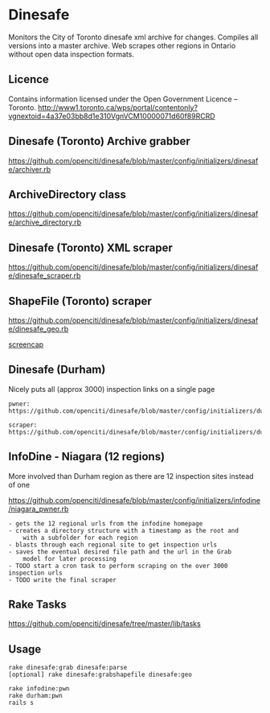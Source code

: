 Dinesafe
===

Monitors the City of Toronto dinesafe xml archive for changes.
Compiles all versions into a master archive.
Web scrapes other regions in Ontario without open data inspection formats.

Licence
---
Contains information licensed under the Open Government Licence – Toronto.
http://www1.toronto.ca/wps/portal/contentonly?vgnextoid=4a37e03bb8d1e310VgnVCM10000071d60f89RCRD

Dinesafe (Toronto) Archive grabber
---
https://github.com/openciti/dinesafe/blob/master/config/initializers/dinesafe/archiver.rb

ArchiveDirectory class
---
https://github.com/openciti/dinesafe/blob/master/config/initializers/dinesafe/archive_directory.rb

Dinesafe (Toronto) XML scraper
---
https://github.com/openciti/dinesafe/blob/master/config/initializers/dinesafe/dinesafe_scraper.rb

ShapeFile (Toronto) scraper
---
https://github.com/openciti/dinesafe/blob/master/config/initializers/dinesafe/dinesafe_geo.rb

[screencap](https://raw.githubusercontent.com/openciti/dinesafe/master/app/assets/images/dev_screenshots/geo.png)


Dinesafe (Durham)
---
Nicely puts all (approx 3000) inspection links on a single page

    pwner:
    https://github.com/openciti/dinesafe/blob/master/config/initializers/durham_dinesafe/durham_pwner.rb

    scraper:
    https://github.com/openciti/dinesafe/blob/master/config/initializers/durham_dinesafe/durham_scraper.rb


InfoDine - Niagara (12 regions)
---

More involved than Durham region as there are 12 inspection sites instead of one

https://github.com/openciti/dinesafe/blob/master/config/initializers/infodine/niagara_pwner.rb

    - gets the 12 regional urls from the infodine homepage
    - creates a directory structure with a timestamp as the root and
        with a subfolder for each region
    - blasts through each regional site to get inspection urls
    - saves the eventual desired file path and the url in the Grab
        model for later processing
    - TODO start a cron task to perform scraping on the over 3000 inspection urls
    - TODO write the final scraper

Rake Tasks
---
https://github.com/openciti/dinesafe/tree/master/lib/tasks

Usage
---

    rake dinesafe:grab dinesafe:parse
    [optional] rake dinesafe:grabshapefile dinesafe:geo

    rake infodine:pwn
    rake durham:pwn
    rails s
